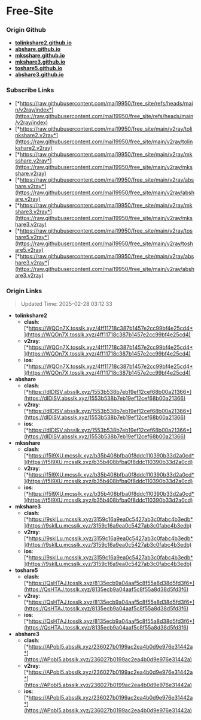 # Free-Site

### Origin Github

- [**tolinkshare2.github.io**](https://github.com/tolinkshare2/tolinkshare2.github.io)
- [**abshare.github.io**](https://github.com/abshare/abshare.github.io)
- [**mksshare.github.io**](https://github.com/mksshare/mksshare.github.io)
- [**mkshare3.github.io**](https://github.com/mkshare3/mkshare3.github.io)
- [**toshare5.github.io**](https://github.com/toshare5/toshare5.github.io)
- [**abshare3.github.io**](https://github.com/abshare3/abshare3.github.io)

### Subscribe Links

- [*https://raw.githubusercontent.com/mai19950/free_site/refs/heads/main/v2ray/index*](https://raw.githubusercontent.com/mai19950/free_site/refs/heads/main/v2ray/index)
- [*https://raw.githubusercontent.com/mai19950/free_site/main/v2ray/tolinkshare2.v2ray*](https://raw.githubusercontent.com/mai19950/free_site/main/v2ray/tolinkshare2.v2ray)
- [*https://raw.githubusercontent.com/mai19950/free_site/main/v2ray/mksshare.v2ray*](https://raw.githubusercontent.com/mai19950/free_site/main/v2ray/mksshare.v2ray)
- [*https://raw.githubusercontent.com/mai19950/free_site/main/v2ray/abshare.v2ray*](https://raw.githubusercontent.com/mai19950/free_site/main/v2ray/abshare.v2ray)
- [*https://raw.githubusercontent.com/mai19950/free_site/main/v2ray/mkshare3.v2ray*](https://raw.githubusercontent.com/mai19950/free_site/main/v2ray/mkshare3.v2ray)
- [*https://raw.githubusercontent.com/mai19950/free_site/main/v2ray/toshare5.v2ray*](https://raw.githubusercontent.com/mai19950/free_site/main/v2ray/toshare5.v2ray)
- [*https://raw.githubusercontent.com/mai19950/free_site/main/v2ray/abshare3.v2ray*](https://raw.githubusercontent.com/mai19950/free_site/main/v2ray/abshare3.v2ray)

### Origin Links

> Updated Time: 2025-02-28 03:12:33

- **tolinkshare2**
  - **clash**: [*https://WQOn7X.tosslk.xyz/4ff11718c387b1457e2cc99bf4e25cd4*](https://WQOn7X.tosslk.xyz/4ff11718c387b1457e2cc99bf4e25cd4)
  - **v2ray**: [*https://WQOn7X.tosslk.xyz/4ff11718c387b1457e2cc99bf4e25cd4*](https://WQOn7X.tosslk.xyz/4ff11718c387b1457e2cc99bf4e25cd4)
  - **ios**: [*https://WQOn7X.tosslk.xyz/4ff11718c387b1457e2cc99bf4e25cd4*](https://WQOn7X.tosslk.xyz/4ff11718c387b1457e2cc99bf4e25cd4)
- **abshare**
  - **clash**: [*https://dIDlSV.absslk.xyz/1553b538b7eb19ef12cef68b00a21366*](https://dIDlSV.absslk.xyz/1553b538b7eb19ef12cef68b00a21366)
  - **v2ray**: [*https://dIDlSV.absslk.xyz/1553b538b7eb19ef12cef68b00a21366*](https://dIDlSV.absslk.xyz/1553b538b7eb19ef12cef68b00a21366)
  - **ios**: [*https://dIDlSV.absslk.xyz/1553b538b7eb19ef12cef68b00a21366*](https://dIDlSV.absslk.xyz/1553b538b7eb19ef12cef68b00a21366)
- **mksshare**
  - **clash**: [*https://f5I9XU.mcsslk.xyz/b35b408bfba0f8ddc110390b33d2a0cd*](https://f5I9XU.mcsslk.xyz/b35b408bfba0f8ddc110390b33d2a0cd)
  - **v2ray**: [*https://f5I9XU.mcsslk.xyz/b35b408bfba0f8ddc110390b33d2a0cd*](https://f5I9XU.mcsslk.xyz/b35b408bfba0f8ddc110390b33d2a0cd)
  - **ios**: [*https://f5I9XU.mcsslk.xyz/b35b408bfba0f8ddc110390b33d2a0cd*](https://f5I9XU.mcsslk.xyz/b35b408bfba0f8ddc110390b33d2a0cd)
- **mkshare3**
  - **clash**: [*https://9skILu.mcsslk.xyz/3159c16a9ea0c5427ab3c0fabc4b3edb*](https://9skILu.mcsslk.xyz/3159c16a9ea0c5427ab3c0fabc4b3edb)
  - **v2ray**: [*https://9skILu.mcsslk.xyz/3159c16a9ea0c5427ab3c0fabc4b3edb*](https://9skILu.mcsslk.xyz/3159c16a9ea0c5427ab3c0fabc4b3edb)
  - **ios**: [*https://9skILu.mcsslk.xyz/3159c16a9ea0c5427ab3c0fabc4b3edb*](https://9skILu.mcsslk.xyz/3159c16a9ea0c5427ab3c0fabc4b3edb)
- **toshare5**
  - **clash**: [*https://QsHTAJ.tosslk.xyz/8135ecb9a04aaf5c8f55a8d38d5fd3f6*](https://QsHTAJ.tosslk.xyz/8135ecb9a04aaf5c8f55a8d38d5fd3f6)
  - **v2ray**: [*https://QsHTAJ.tosslk.xyz/8135ecb9a04aaf5c8f55a8d38d5fd3f6*](https://QsHTAJ.tosslk.xyz/8135ecb9a04aaf5c8f55a8d38d5fd3f6)
  - **ios**: [*https://QsHTAJ.tosslk.xyz/8135ecb9a04aaf5c8f55a8d38d5fd3f6*](https://QsHTAJ.tosslk.xyz/8135ecb9a04aaf5c8f55a8d38d5fd3f6)
- **abshare3**
  - **clash**: [*https://APobI5.absslk.xyz/236027b0199ac2ea4b0d9e976e31442a*](https://APobI5.absslk.xyz/236027b0199ac2ea4b0d9e976e31442a)
  - **v2ray**: [*https://APobI5.absslk.xyz/236027b0199ac2ea4b0d9e976e31442a*](https://APobI5.absslk.xyz/236027b0199ac2ea4b0d9e976e31442a)
  - **ios**: [*https://APobI5.absslk.xyz/236027b0199ac2ea4b0d9e976e31442a*](https://APobI5.absslk.xyz/236027b0199ac2ea4b0d9e976e31442a)
